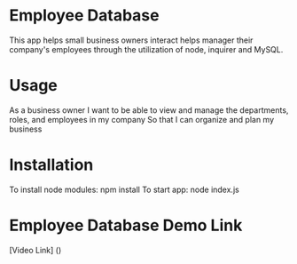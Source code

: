 # Employee Database
This app helps small business owners interact helps manager their company's employees through the utilization of node, inquirer and MySQL.

# Usage 
As a business owner
I want to be able to view and manage the departments, roles, and employees in my company
So that I can organize and plan my business

# Installation
To install node modules: npm install
To start app: node index.js

# Employee Database Demo Link
[Video Link] ()